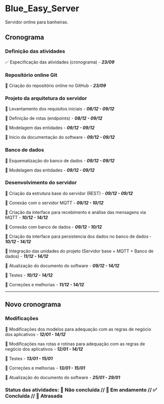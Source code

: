 # Blue_Easy_Server

Servidor online para banheiras.

## Cronograma

### Definição das atividades

✅ Especificação das atividades (cronograma) - ***23/09***

### Reposítório online Git

🔲 Criação do repositório online no GitHub - ***23/09***

### Projeto da arquitetura do servidor

🔲 Levantamento dos requisitos iniciais - ***08/12 - 09/12***

🔲 Definição de rotas (endpoints) - ***08/12 - 09/12***

🔲 Modelagem das entidades - ***09/12 - 09/12***

🔲 Inicio da documentação do software - ***09/12 - 09/12***

### Banco de dados

🔲 Esquematização do banco de dados - ***09/12 - 09/12***

🔲 Modelagem das entidades - ***09/12 - 09/12***

### Desenvolvimento do servidor

🔲 Criação da estrutura base do servidor (REST) - ***09/12 - 09/12***

🔲 Conexão com o servidor MQTT - ***09/12 - 10/12***

🔲 Criação da interface para recebimento e análise das mensagens via MQTT - ***10/12 - 14/12***

🔲 Conexão com banco de dados - ***09/12 - 10/12***

🔲 Criação da interface para persistencia dos dados no banco de dados - ***10/12 - 14/12***

🔲 Integração das unidades do projeto (Servidor base + MQTT + Banco de dados) - ***11/12 - 14/12***

🔲 Atualização do documento do software - ***09/12 - 14/12***

🔲 Testes - ***10/12 - 14/12***

🔲 Correções e melhorias - ***11/12 - 14/12***

-------------------------------------------------------------------------------------------

## Novo cronograma

### Modificações

🔲 Modificações dos modelos para adequação com as regras de negócio dos aplicativos - ***12/01 - 14/12***

🔲 Modificações nas rotas e rotinas para adequação com as regras de negócio dos aplicativos - ***12/01 - 14/12***

🔲 Testes - ***13/01 - 15/01***

🔲 Correções e melhorias - ***13/01 - 15/01***

🔲 Atualização do documento do software - ***25/01 - 29/01***

### Status das atividades: 🔲 Não concluída // 🔹 Em andamento // ✅ Concluída // 🔺 Atrasada